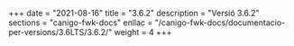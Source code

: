 +++
date        = "2021-08-16"
title       = "3.6.2"
description = "Versió 3.6.2"
sections    = "canigo-fwk-docs"
enllac		= "/canigo-fwk-docs/documentacio-per-versions/3.6LTS/3.6.2/"
weight		= 4
+++
